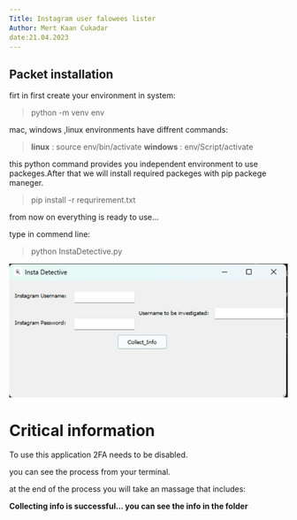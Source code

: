 ```yaml
---
Title: Instagram user falowees lister
Author: Mert Kaan Cukadar
date:21.04.2023 
---
```


## Packet installation

firt in first create your environment in system: 
> python -m venv env


mac, windows ,linux environments have diffrent commands:
>__linux__ : source env/bin/activate
>__windows__ : env/Script/activate

this python command provides you independent environment to use packeges.After that we will install required packeges with pip packege maneger.

> pip install -r requrirement.txt

from now on everything is ready to use...

type in commend line: 

>python InstaDetective.py


![application overview](application_overview.png)

# Critical information

To use this application 2FA needs to be disabled.

you can see the process from your terminal.

at the end of the process you will take an massage that includes: 

__Collecting info is successful... you can see the info in the folder__


